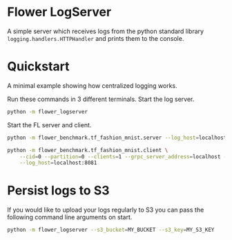 # Flower LogServer
A simple server which receives logs from the python standard library `logging.handlers.HTTPHandler` and prints them to the console.

# Quickstart
A minimal example showing how centralized logging works.

Run these commands in 3 different terminals.
Start the log server.
```bash
python -m flower_logserver
```

Start the FL server and client.
```bash
python -m flower_benchmark.tf_fashion_mnist.server --log_host=localhost:8081
```

```bash
python -m flower_benchmark.tf_fashion_mnist.client \
    --cid=0 --partition=0 --clients=1 --grpc_server_address=localhost --grpc_server_port=8080 \
    --log_host=localhost:8081
```

# Persist logs to S3
If you would like to upload your logs regularly to S3 you can pass the following command line arguments on start.
```bash
python -m flower_logserver --s3_bucket=MY_BUCKET --s3_key=MY_S3_KEY
```
